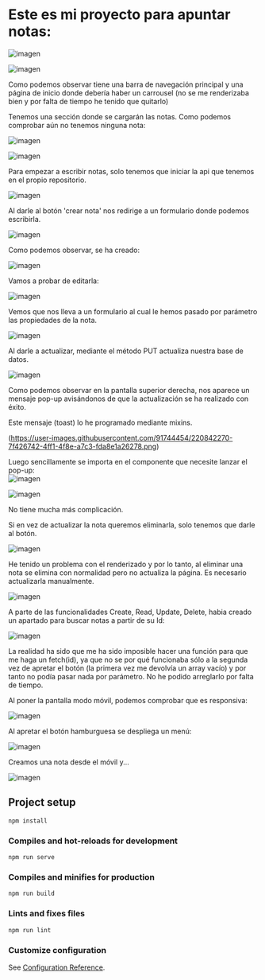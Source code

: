 # Este es mi proyecto para apuntar notas:

![imagen](https://user-images.githubusercontent.com/91744454/220838404-387e77d1-f109-4fe5-b3d5-e1b305af3908.png)

![imagen](https://user-images.githubusercontent.com/91744454/220838863-82f29bc5-08c2-4fb4-9730-0382a145ceed.png)  

Como podemos observar tiene una barra de navegación principal y una página de inicio donde debería haber un carrousel (no se me renderizaba bien y por falta de tiempo he tenido que quitarlo)  

Tenemos una sección donde se cargarán las notas. Como podemos comprobar aún no tenemos ninguna nota:  

![imagen](https://user-images.githubusercontent.com/91744454/220838974-5ad10572-8811-40df-a850-4b9462a0ced7.png)

![imagen](https://user-images.githubusercontent.com/91744454/220839074-327454cd-516f-4ab6-95b6-75151dfb1a82.png)

Para empezar a escribir notas, solo tenemos que iniciar la api que tenemos en el propio repositorio.  

![imagen](https://user-images.githubusercontent.com/91744454/220839727-2571c4d8-ca17-4602-96f9-191f6d569971.png)

Al darle al botón 'crear nota' nos redirige a un formulario donde podemos escribirla.  

![imagen](https://user-images.githubusercontent.com/91744454/220839884-68e0956f-36f8-4ee9-8d9a-b48894076a9f.png)

Como podemos observar, se ha creado:  

![imagen](https://user-images.githubusercontent.com/91744454/220840003-b91f7467-9f8d-4238-b45d-7800abd38ce3.png)

Vamos a probar de editarla:  

![imagen](https://user-images.githubusercontent.com/91744454/220840048-b15b96ef-ff4c-457f-97c7-84369b61fd3c.png)

Vemos que nos lleva a un formulario al cual le hemos pasado por parámetro las propiedades de la nota.   

![imagen](https://user-images.githubusercontent.com/91744454/220840152-8c90d5f3-7746-4b18-b7ac-4a690f68eb7a.png)

Al darle a actualizar, mediante el método PUT actualiza nuestra base de datos.  


![imagen](https://user-images.githubusercontent.com/91744454/220840362-9dc6f054-801d-4215-bf47-7455c4fff982.png)

Como podemos observar en la pantalla superior derecha, nos aparece un mensaje pop-up avisándonos de que la actualización se ha realizado con éxito. 

Este mensaje (toast) lo he programado mediante mixins.  

(https://user-images.githubusercontent.com/91744454/220842270-7f426742-4ff1-4f8e-a7c3-fda8e1a26278.png)


Luego sencillamente se importa en el componente que necesite lanzar el pop-up:  
![imagen](https://user-images.githubusercontent.com/91744454/220842863-a6c6edfa-2d5a-42a9-bfa1-5a3ad928801f.png)


![imagen](https://user-images.githubusercontent.com/91744454/220842838-a64476e0-a2cf-4be6-8a09-051623a4f055.png)

No tiene mucha más complicación.  

Si en vez de actualizar la nota queremos eliminarla, solo tenemos que darle al botón.


![imagen](https://user-images.githubusercontent.com/91744454/220840584-b10cff4d-4cee-4d43-8848-b009a2162ff3.png)

He tenido un problema con el renderizado y por lo tanto, al eliminar una nota se elimina con normalidad pero no actualiza la página. Es necesario actualizarla manualmente.  

![imagen](https://user-images.githubusercontent.com/91744454/220840747-84c59172-1703-42f3-acd6-df0609283aa3.png)  


A parte de las funcionalidades Create, Read, Update, Delete, habia creado un apartado para buscar notas a partir de su Id:  


![imagen](https://user-images.githubusercontent.com/91744454/220840786-ce65f197-3111-412f-b2a4-1c294b90e316.png)

La realidad ha sido que me ha sido imposible hacer una función para que me haga un fetch(id), ya que no se por qué funcionaba sólo a la segunda vez de apretar el botón (la primera vez me devolvía un array vacío) y por tanto no podía pasar nada por parámetro. No he podido arreglarlo por falta de tiempo.

Al poner la pantalla modo móvil, podemos comprobar que es responsiva:  

![imagen](https://user-images.githubusercontent.com/91744454/220841493-3b62e7ab-4fdf-4941-a021-26e7f0195bdf.png)

Al apretar el botón hamburguesa se despliega un menú:  

![imagen](https://user-images.githubusercontent.com/91744454/220841559-f6850be0-3367-45c6-b8cb-a47091e72a67.png)

Creamos una nota desde el móvil y...  


![imagen](https://user-images.githubusercontent.com/91744454/220841651-04baab62-f284-425d-ba65-b079d9c438eb.png)



## Project setup
```
npm install
```

### Compiles and hot-reloads for development
```
npm run serve
```

### Compiles and minifies for production
```
npm run build
```

### Lints and fixes files
```
npm run lint
```

### Customize configuration
See [Configuration Reference](https://cli.vuejs.org/config/).
